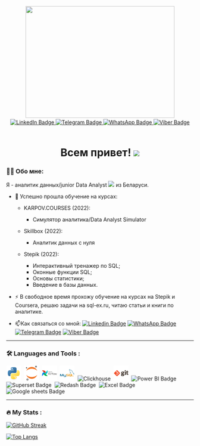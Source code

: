 <div id="header" align="center"> 
  <img src="https://media.giphy.com/media/hpXdHPfFI5wTABdDx9/giphy.gif" width="400" height="300"/>  
 </div> 
  
  
 <div id="badges" align="center">
  <a href="https://www.linkedin.com/in/%D0%B8%D1%80%D0%B8%D0%BD%D0%B0-%D0%B0%D0%BA%D1%81%D0%B0%D0%BA%D0%B0%D0%BB-474547242?lipi=urn%3Ali%3Apage%3Ad_flagship3_profile_view_base_contact_details%3B31AZ8pP9QRaviTuWqYs4vA%3D%3D">
    <img src="https://img.shields.io/badge/LinkedIn-blue?style=for-the-badge&logo=linkedin&logoColor=white" alt="LinkedIn Badge"/>
  </a>
  <a href="https://t.me/Irina_Aksakal">
    <img src="https://img.shields.io/badge/Telegram-blue?style=for-the-badge&logo=telegram&logoColor=white" alt="Telegram Badge"/>
  </a>
  <a href="https://api.whatsapp.com/send/?phone=905417673275&text&type=phone_number&app_absent=0">
    <img src="https://img.shields.io/badge/WhatsApp-green?style=for-the-badge&logo=WhatsApp&logoColor=white" alt="WhatsApp Badge"/>
  </a>
  <a href="https://tinyurl.com/4ea85pu7">
    <img src="https://img.shields.io/badge/Viber-purple?style=for-the-badge&logo=Viber&logoColor=white" alt="Viber Badge"/>
  </a>
</div>
  

 <div id="badges" align="center">
  <img src="https://komarev.com/ghpvc/?username=IrynaAksakal&style=flat-square&color=blue" alt=""/>
 </div> 
  
 <h1 align="center">
  Всем привет!
  <img src="https://media.giphy.com/media/hvRJCLFzcasrR4ia7z/giphy.gif" width="30px"/>
</h1> 
 
</div>



### :woman_technologist: Обо мне:
Я - аналитик данных/junior Data Analyst <img src="https://media.giphy.com/media/WUlplcMpOCEmTGBtBW/giphy.gif" width="30"> из Беларуси.
- :telescope: Успешно прошла обучение на курсах:

  * KARPOV.COURSES (2022):
    + Симулятор аналитика/Data Analyst Simulator

  * Skillbox (2022):
    + Аналитик данных с нуля

  * Stepik (2022):
     + Интерактивный тренажер по SQL;
     + Оконные функции SQL;
     + Основы статистики;
     + Введение в базы данных.
     
- :zap: В свободное время прохожу обучение на курсах на Stepik и Coursera, решаю задачи на sql-ex.ru, читаю статьи и книги по аналитике.
- :mailbox:Как связаться со мной: [![Linkedin Badge](https://img.shields.io/badge/-aksakal-blue?style=flat&logo=Linkedin&logoColor=white)](https://www.linkedin.com/in/%D0%B8%D1%80%D0%B8%D0%BD%D0%B0-%D0%B0%D0%BA%D1%81%D0%B0%D0%BA%D0%B0%D0%BB-474547242?lipi=urn%3Ali%3Apage%3Ad_flagship3_profile_view_base_contact_details%3B31AZ8pP9QRaviTuWqYs4vA%3D%3D)
  </a>
 [![WhatsApp Badge](https://img.shields.io/badge/-WhatsApp-green?style=flat&logo=WhatsApp&logoColor=white)](https://api.whatsapp.com/send/?phone=905417673275&text&type=phone_number&app_absent=0)
  </a>
 [![Telegram Badge](https://img.shields.io/badge/-Telegram-blue?style=flat&logo=Telegram&logoColor=white)](https://t.me/Irina_Aksakal)
  </a>
 [![Viber Badge](https://img.shields.io/badge/-Viber-purple?style=flat&logo=Viber&logoColor=white)](https://tinyurl.com/4ea85pu7)
  <div> 
  
--- 
### :hammer_and_wrench: Languages and Tools : 

  
  <div>
  <img src="https://github.com/devicons/devicon/blob/master/icons/python/python-original.svg" title="Python" alt="Python" width="40" height="40"/>&nbsp;
  <img src="https://github.com/devicons/devicon/blob/master/icons/jupyter/jupyter-original.svg" title="Jupyter" alt="Jupyter" width="40" height="40"/>&nbsp;
  <img src="https://github.com/devicons/devicon/blob/add_stackoverflow/icons/apacheairflow/apacheairflow-original-wordmark.svg" title="ApacheAirflow" alt="MySQL" width="40" height="40"/>&nbsp;
  <img src="https://github.com/devicons/devicon/blob/master/icons/mysql/mysql-original-wordmark.svg" title="MySQL" alt="MySQL" width="40" height="40"/>&nbsp;
  <img src="https://github.com/simple-icons/simple-icons/blob/develop/icons/clickhouse.svg" title="Clickhouse" alt="Clickhouse" width="40" height="40"/>&nbsp;
  <img src="https://github.com/devicons/devicon/blob/master/icons/git/git-original-wordmark.svg" title="Git" **alt="Git" width="40" height="40"/>&nbsp;
  <img src="https://img.shields.io/badge/Power BI-white?style=for-the-badge&logo=Power BI&logoColor=yellow" alt="Power BI Badge"/>&nbsp;
  <img src="https://img.shields.io/badge/Superset-blue?style=for-the-badge&logo=Superset&logoColor=grey" alt="Superset Badge"/>&nbsp;
  <img src="https://img.shields.io/badge/Redash-red?style=for-the-badge&logo=Redash&logoColor=white" alt="Redash Badge"/>&nbsp;
  <img src="https://img.shields.io/badge/Excel-green?style=for-the-badge&logo=Excel&logoColor=white" alt="Excel Badge"/>&nbsp;
  <img src="https://img.shields.io/badge/Google sheets-white?style=for-the-badge&logo=Google sheets&logoColor=green" alt="Google sheets Badge"/>
  </div>

  
---

### :fire: My Stats :
 [![GitHub Streak](http://github-readme-streak-stats.herokuapp.com?user=IrynaAksakal&theme=dark&background=000000)](https://git.io/streak-stats)

  
  [![Top Langs](https://github-readme-stats.vercel.app/api/top-langs/?username=IrynaAksakal&layout=compact&theme=vision-friendly-dark)](https://github.com/anuraghazra/github-readme-stats)
